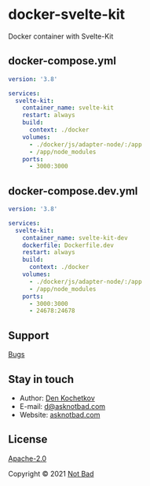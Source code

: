 # docker-svelte-kit

Docker container with Svelte-Kit

## docker-compose.yml

```yaml
version: '3.8'

services:
  svelte-kit:
    container_name: svelte-kit
    restart: always
    build:
      context: ./docker
    volumes:
      - ./docker/js/adapter-node/:/app
      - /app/node_modules
    ports:
      - 3000:3000
```

## docker-compose.dev.yml

```yaml
version: '3.8'

services:
  svelte-kit:
    container_name: svelte-kit-dev
    dockerfile: Dockerfile.dev
    restart: always
    build:
      context: ./docker
    volumes:
      - ./docker/js/adapter-node/:/app
      - /app/node_modules
    ports:
      - 3000:3000
      - 24678:24678
```

## Support

[Bugs](https://github.com/asknotbad/docker-svelte-kit/issues)

## Stay in touch

- Author: [Den Kochetkov](https://github.com/dkochetkov)
- E-mail: <d@asknotbad.com>
- Website: [asknotbad.com](https://asknotbad.com/)

## License

[Apache-2.0](LICENSE)

Copyright &copy; 2021 <a href="https://asknotbad.com" target="_blank">Not Bad</a>
